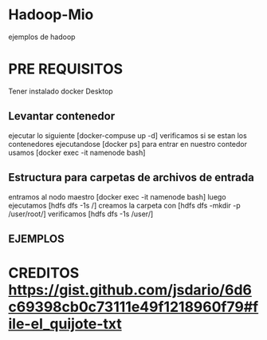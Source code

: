 # Hadoop-Mio
ejemplos de hadoop 
# PRE REQUISITOS
Tener instalado docker Desktop 
## Levantar contenedor
ejecutar lo siguiente [docker-compuse up -d]
verificamos si se estan los contenedores ejecutandose [docker ps]
para entrar en nuestro contedor usamos [docker exec -it namenode bash]
## Estructura para carpetas de archivos de entrada 
entramos al nodo maestro  [docker exec -it namenode bash]
luego ejecutamos [hdfs dfs -1s /]
creamos la carpeta con [hdfs dfs -mkdir -p /user/root/]
verificamos [hdfs dfs -1s /user/]
## EJEMPLOS
# CREDITOS https://gist.github.com/jsdario/6d6c69398cb0c73111e49f1218960f79#file-el_quijote-txt 
